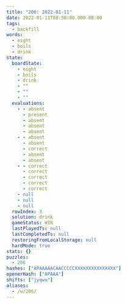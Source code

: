 ```yaml
---
title: "206: 2022-01-11"
date: 2022-01-11T08:50:00.000-08:00
tags:
  - backfill
words:
  - eight
  - boils
  - drink
state:
  boardState:
    - eight
    - boils
    - drink
    - ""
    - ""
    - ""
  evaluations:
    - - absent
      - present
      - absent
      - absent
      - absent
    - - absent
      - absent
      - correct
      - absent
      - absent
    - - correct
      - correct
      - correct
      - correct
      - correct
    - null
    - null
    - null
  rowIndex: 3
  solution: drink
  gameStatus: WIN
  lastPlayedTs: null
  lastCompletedTs: null
  restoringFromLocalStorage: null
  hardMode: true
stats: {}
puzzles:
  - 206
hashes: ["APAAAAACAACCCCCXXXXXXXXXXXXXXX"]
openerHash: ["APAAA"]
shifts: ["jyqwu"]
aliases:
  - /w/206/
---
```

<!-- more -->
